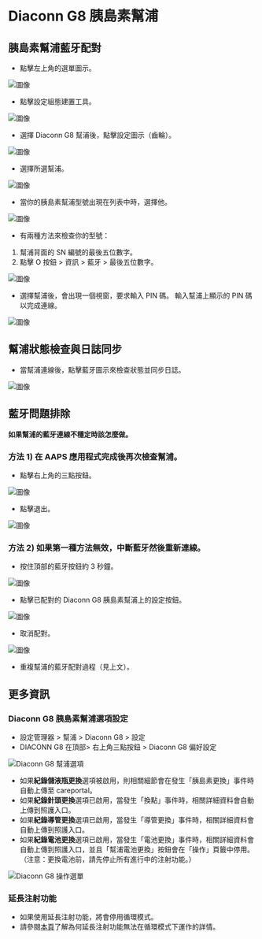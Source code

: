 # Diaconn G8 胰島素幫浦

## 胰島素幫浦藍牙配對

- 點擊左上角的選單圖示。

![圖像](../images/DiaconnG8/DiaconnG8_01.jpg)

- 點擊設定組態建置工具。

![圖像](../images/DiaconnG8/DiaconnG8_02.jpg)

- 選擇 Diaconn G8 幫浦後，點擊設定圖示（齒輪）。

![圖像](../images/DiaconnG8/DiaconnG8_03.jpg)

- 選擇所選幫浦。

![圖像](../images/DiaconnG8/DiaconnG8_04.jpg)

- 當你的胰島素幫浦型號出現在列表中時，選擇他。

![圖像](../images/DiaconnG8/DiaconnG8_05.jpg)

- 有兩種方法來檢查你的型號：

1. 幫浦背面的 SN 編號的最後五位數字。
2. 點擊 O 按鈕 > 資訊 > 藍牙 > 最後五位數字。

![圖像](../images/DiaconnG8/DiaconnG8_06.jpg)

- 選擇幫浦後，會出現一個視窗，要求輸入 PIN 碼。 輸入幫浦上顯示的 PIN 碼以完成連線。

 ![圖像](../images/DiaconnG8/DiaconnG8_07.jpg)

## 幫浦狀態檢查與日誌同步

- 當幫浦連線後，點擊藍牙圖示來檢查狀態並同步日誌。

![圖像](../images/DiaconnG8/DiaconnG8_08.jpg)

## 藍牙問題排除

**如果幫浦的藍牙連線不穩定時該怎麼做。**

### 方法 1) 在 AAPS 應用程式完成後再次檢查幫浦。

- 點擊右上角的三點按鈕。

![圖像](../images/DiaconnG8/DiaconnG8_09.jpg)

- 點擊退出。

![圖像](../images/DiaconnG8/DiaconnG8_10.jpg)

### 方法 2) 如果第一種方法無效，中斷藍牙然後重新連線。

- 按住頂部的藍牙按鈕約 3 秒鐘。

![圖像](../images/DiaconnG8/DiaconnG8_11.jpg)

- 點擊已配對的 Diaconn G8 胰島素幫浦上的設定按鈕。

![圖像](../images/DiaconnG8/DiaconnG8_12.jpg)

- 取消配對。

![圖像](../images/DiaconnG8/DiaconnG8_13.jpg)

- 重複幫浦的藍牙配對過程（見上文）。

## 更多資訊

### Diaconn G8 胰島素幫浦選項設定

- 設定管理器 > 幫浦 > Diaconn G8 > 設定
- DIACONN G8 在頂部> 右上角三點按鈕 > Diaconn G8 偏好設定

![Diaconn G8 幫浦選項](../images/DiaconnG8/DiaconnG8_14.jpg)

- 如果**紀錄儲液瓶更換**選項被啟用，則相關細節會在發生「胰島素更換」事件時自動上傳至 careportal。
- 如果**紀錄針頭更換**選項已啟用，當發生「換點」事件時，相關詳細資料會自動上傳到照護入口。
- 如果**紀錄導管更換**選項已啟用，當發生「導管更換」事件時，相關詳細資料會自動上傳到照護入口。
- 如果**紀錄電池更換**選項已啟用，當發生「電池更換」事件時，相關詳細資料會自動上傳到照護入口，並且「幫浦電池更換」按鈕會在「操作」頁籤中停用。 （注意：更換電池前，請先停止所有進行中的注射功能。）

![Diaconn G8 操作選單](../images/DiaconnG8/DiaconnG8_15.jpg)

### 延長注射功能

- 如果使用延長注射功能，將會停用循環模式。
- 請參閱[本頁](../DailyLifeWithAaps/ExtendedCarbs.md#why-extended-boluses-wont-work-in-a-closed-loop-environment)了解為何延長注射功能無法在循環模式下運作的詳情。
